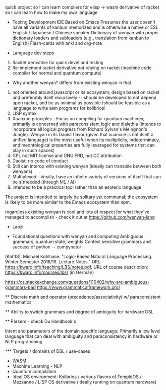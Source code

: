 

quick project so I can learn compilers for elisp -> wasm
derivative of racket so I can learn how to make my own language
* Tooling
Development IDE 
 Based on Emacs
 Presumes the user doesn't have all variants of kanbun memorized and is otherwise a native or ESL English / Japanese / Chinese speaker
 Dictionary of wenyan with proper dictionary loaders and subloaders (e.g., translation from kanbun to English)
 Flash-cards with anki and org-note
 
 
* Language dev steps
1. Racket derivative for quick devel and testing
2. Re-implement racket derivative not relying on racket (machine code compiler for normal and quantum compute)


* Why another wenyan? 
differs from existing wenyan in that 
1) not oriented around javascript or its ecosystem; design based on racket and preferably itself recursively -- should be developed to not depend upon racket, and be as minimal as possible (should be feasible as a language to write asm programs for kolibrios)
2) LISP syntax
3) Xuanxue principles - Focus on compiling for quantum machines; primarily is concerned with paraconsistent logic and dialethia (intends to incorporate all logical progress from Richard Sylvan's Meingnon's Jungle). Wenyan in its Daoist flavor (given that xuanxue is not itself a unified language) is the most useful when its multiplicity, indeterminacy, and meontological properties are fully leveraged for systems that can play in such spaces)
4) GPL not MIT license and GNU FRD, not CC attribution
5) Daoist; no code of conduct
6) Still can interop with existing wenyan (ideally can transpile between both wenyans)
7) Multiplexed - ideally, have an infinite variety of versions of itself that can be s(n)eeded (through ML / AI)
8) Intended to be a practical tool rather than an esoteric language

The project is intended to largely be solitary yet communal; the ecosystem is likely to be more similar to the Emacs ecosystem than npm. 

regardless existing wenyan is cool and lots of respect for what they've managed to accomplish - check it out at https://github.com/wenyan-lang 

- Laozi


* Foundational questions with wenyan and computing
Ambiguous grammars, quantum state, weights 
Context sensitive grammars and success of python -- compynator



[Koh18]: Michael Kohlhase. "Logic-Based Natural Language Processing. Winter Semester 2018/19. Lecture Notes." URL: https://kwarc.info/teaching/LBS/notes.pdf. URL of course description: https://kwarc.info/courses/lbs/ (in German)


https://cs.stackexchange.com/questions/110402/why-are-ambiguous-grammars-bad
https://www.grammaticalframework.org/


** Discrete math and operator (precedence/associativity) w/ paraconsistent mathematics

** Ability to switch grammars and degree of ambiguity for hardware DSL

** Parsers - check Du Handbook's


Intent and parameters of the domain specific language: Primarily a low level language that can deal with ambiguity and paraconsistency in hardware or NLP programming 

*** Targets / domains of DSL / use-cases
- WASM
- Machine Learning - NLP
- Quantum compilation
- Ideal OS environment: Kolibrios / various flavors of TempleOS / Mezzanno / LISP OS derivative (ideally running on quantum hardware)

